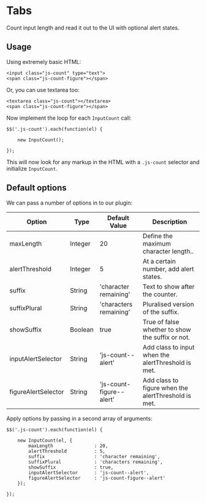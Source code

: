 # Tabs

Count input length and read it out to the UI with optional alert states.


## Usage

Using extremely basic HTML:

````
<input class="js-count" type="text">
<span class="js-count-figure"></span>
````
Or, you can use textarea too:
````
<textarea class="js-count"></textarea>
<span class="js-count-figure"></span>
````

Now implement the loop for each `InputCount` call:

````
$$('.js-count').each(function(el) {

	new InputCount();

});
````

This will now look for any markup in the HTML with a `.js-count` selector and initialize `InputCount`.


## Default options

We can pass a number of options in to our plugin:

| Option  			| Type   	| Default Value		| Description		|
|---	    		|---	    |---	 			|---    			|
| maxLength     	| Integer   | 20				| Define the maximum character length.. |
| alertThreshold  	| Integer  	| 5					| At a certain number, add alert states. |
| suffix  			| String  	| 'character remaining'	 | Text to show after the counter. |
| suffixPlural  	| String  	| 'characters remaining' | Pluralised version of the suffix. |
| showSuffix  		| Boolean  	| true				| True of false whether to show the suffix or not. |
| inputAlertSelector  | String  | 'js-count--alert'	| Add class to input when the alertThreshold is met. |
| figureAlertSelector | String  | 'js-count-figure--alert' | Add class to figure when the alertThreshold is met. |

Apply options by passing in a second array of arguments:

````
$$('.js-count').each(function(el) {

	new InputCount(el, {
		maxLength               : 20,
		alertThreshold          : 5,
		suffix 					: 'character remaining',
		suffixPlural		    : 'characters remaining',
		showSuffix              : true,
		inputAlertSelector      : 'js-count--alert',
		figureAlertSelector     : 'js-count-figure--alert'
	});

});
````
